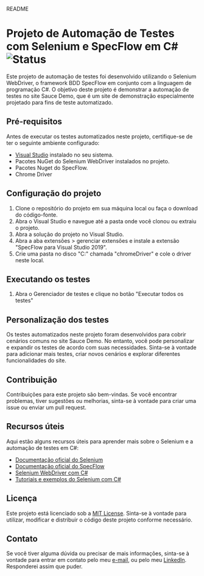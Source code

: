 README

# Projeto de Automação de Testes com Selenium e SpecFlow em C# ![Status](https://img.shields.io/badge/Status-Em%20Desenvolvimento-yellow)


Este projeto de automação de testes foi desenvolvido utilizando o Selenium WebDriver, o framework BDD SpecFlow em conjunto com a linguagem de programação C#. O objetivo deste projeto é demonstrar a automação de testes no site Sauce Demo, que é um site de demonstração especialmente projetado para fins de teste automatizado.

## Pré-requisitos

Antes de executar os testes automatizados neste projeto, certifique-se de ter o seguinte ambiente configurado:

- [Visual Studio](https://visualstudio.microsoft.com/) instalado no seu sistema.
- Pacotes NuGet do Selenium WebDriver instalados no projeto.
- Pacotes Nuget do SpecFlow.
- Chrome Driver

## Configuração do projeto

1. Clone o repositório do projeto em sua máquina local ou faça o download do código-fonte.
2. Abra o Visual Studio e navegue até a pasta onde você clonou ou extraiu o projeto.
3. Abra a solução do projeto no Visual Studio.
4. Abra a aba extensões > gerenciar extensões e instale a extensão "SpecFlow para Visual Studio 2019". 
5. Crie uma pasta no disco "C:" chamada "chromeDriver" e cole o driver neste local.

## Executando os testes

1. Abra o Gerenciador de testes e clique no botão "Executar todos os testes"

## Personalização dos testes

Os testes automatizados neste projeto foram desenvolvidos para cobrir cenários comuns no site Sauce Demo. No entanto, você pode personalizar e expandir os testes de acordo com suas necessidades. Sinta-se à vontade para adicionar mais testes, criar novos cenários e explorar diferentes funcionalidades do site.

## Contribuição

Contribuições para este projeto são bem-vindas. Se você encontrar problemas, tiver sugestões ou melhorias, sinta-se à vontade para criar uma issue ou enviar um pull request.

## Recursos úteis

Aqui estão alguns recursos úteis para aprender mais sobre o Selenium e a automação de testes em C#:

- [Documentação oficial do Selenium](https://www.selenium.dev/documentation/)
- [Documentação oficial do SpecFlow](https://docs.specflow.org/en/latest/)
- [Selenium WebDriver com C#](https://www.selenium.dev/documentation/en/webdriver/driver_requirements/#quick-reference)
- [Tutoriais e exemplos do Selenium com C#](https://www.selenium.dev/documentation/en/getting_started_with_webdriver/third_party_bindings_and_contributions/#c-)


## Licença

Este projeto está licenciado sob a [MIT License](https://opensource.org/licenses/MIT). Sinta-se à vontade para utilizar, modificar e distribuir o código deste projeto conforme necessário.

## Contato

Se você tiver alguma dúvida ou precisar de mais informações, sinta-se à vontade para entrar em contato pelo meu [e-mail](mailto:tiago.santoslima91@gmail.com), ou pelo meu [LinkedIn](https://www.linkedin.com/in/tiago-lsantos). Responderei assim que puder.